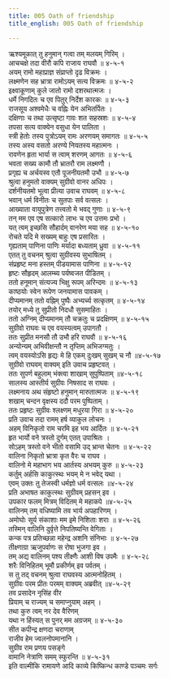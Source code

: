 ```yaml
---
title: 005 Oath of friendship
title_english: 005 Oath of friendship

---
```

ऋश्यमूकात् तु हनुमान् गत्वा तम् मलयम् गिरिम् ।  
आचचक्षे तदा वीरौ कपि राजाय राघवौ ॥ ४-५-१  
अयम् रामो महाप्राज्ञ संप्राप्तो दृढ विक्रमः ।  
लक्ष्मणेन सह भ्रात्रा रामोऽयम् सत्य विक्रमः ॥ ४-५-२  
इक्ष्वाकूणाम् कुले जातो रामो दशरथात्मजः ।  
धर्मे निगदितः च एव पितुर् निर्देश कारकः ॥ ४-५-३  
राजसूय अश्वमेधैः च वह्निः येन अभितर्पितः ।  
दक्षिणाः च तथा उत्सृष्टा गावः शत सहस्रशः ॥ ४-५-४  
तपसा सत्य वाक्येन वसुधा येन पालिता ।  
स्त्री हेतोः तस्य पुत्रोऽयम् रामः अरणयम् समागतः ॥ ४-५-५  
तस्य अस्य वसतो अरण्ये नियतस्य महात्मनः ।  
रावणेन हृता भार्या स त्वाम् शरणम् आगतः ॥ ४-५-६  
भवता सख्य कामौ तौ भ्रातरौ राम लक्ष्मणौ ।  
प्रगृह्य च अर्चयस्व एतौ पूजनीयतमौ उभौ ॥ ४-५-७  
श्रुत्वा हनुमतो वाक्यम् सुग्रीवो वानर अधिपः ।  
दर्शनीयतमो भूत्वा प्रीत्या उवाच राघवम् ॥ ४-५-८  
भवान् धर्म विनीतः च सुतपाः सर्व वत्सलः ।  
आख्याता वायुपुत्रेण तत्त्वतो मे भवद् गुणाः ॥ ४-५-९  
तन् मम एव एष सत्कारो लाभः च एव उत्तमः प्रभो ।  
यत् त्वम् इच्छसि सौहार्दम् वानरेण मया सह ॥ ४-५-१०  
रोचते यदि मे सख्यम् बाहुः एष प्रसारितः ।  
गृह्यताम् पाणिना पाणिः मर्यादा बध्यताम् ध्रुवा ॥ ४-५-११  
एतत् तु वचनम् श्रुत्वा सुग्रीवस्य सुभाषितम् ।  
संप्रहृष्ट मना हस्तम् पीडयामास पाणिना ॥ ४-५-१२  
हृष्टः सौहृदम् आलम्ब्य पर्यष्वजत पीडितम् ।  
ततो हनूमान् संत्यज्य भिक्षु रूपम् अरिन्दमः ॥ ४-५-१३  
काष्ठयोः स्वेन रूपेण जनयामास पावकम् ।  
दीप्यमानम् ततो वह्निम् पुष्पैः अभ्यर्च्य सत्कृतम् ॥ ४-५-१४  
तयोर् मध्ये तु सुप्रीतो निदधौ सुसमाहितः ।  
ततो अग्निम् दीप्यमानम् तौ चक्रतुः च प्रदक्षिणम् ॥ ४-५-१५  
सुग्रीवो राघवः च एव वयस्यत्वम् उपागतौ ।  
ततः सुप्रीत मनसौ तौ उभौ हरि राघवौ ॥ ४-५-१६  
अन्योन्यम् अभिवीक्षन्तौ न तृप्तिम् अभिजग्मतुः ।  
त्वम् वयस्योऽसि हृद्यः मे हि एकम् दुःखम् सुखम् च नौ ॥४-५-१७  
सुग्रीवो राघवम् वाक्यम् इति उवाच प्रहृष्टवत् ।  
ततः सुपर्ण बहुलाम् भंक्त्वा शाखाम् सुपुष्पिताम् ॥४-५-१८  
सालस्य आस्तीर्य सुग्रीवः निषसाद स राघवः ।  
लक्ष्मनाय अथ संहृष्टो हनुमान् मारुतात्मजः ॥ ४-५-१९  
शखाम् चन्दन वृक्षस्य ददौ परम पुष्पिताम् ।  
ततः प्रहृष्टः सुग्रीवः श्लक्ष्णम् मधुरया गिरा ॥ ४-५-२०  
प्रति उवाच तदा रामम् हर्ष व्याकुल लोचनः ।  
अहम् विनिकृतो राम चरमि इह भय आर्दितः ॥ ४-५-२१  
हृत भार्यो वने त्रस्तो दुर्गम् एतत् उपाश्रितः ।  
सोऽहम् त्रस्तो वने भीतो वसामि उद् भ्रान्त चेतनः ॥ ४-५-२२  
वालिना निकृतो भ्रात्रा कृत वैरः च राघव ।  
वालिनो मे महाभाग भय आर्तस्य अभयम् कुरु ॥ ४-५-२३  
कर्तुम् अर्हसि काकुत्स्थः भयम् मे न भवेद् यथा ।  
एवम् उक्तः तु तेजस्वी धर्मज्ञो धर्म वत्सलः ॥४-५-२४  
प्रति अभाषत काकुत्स्थः सुग्रीवम् प्रहसन् इव ।  
उपकार फलम् मित्रम् विदितम् मे महाकपे ॥४-५-२५  
वालिनम् तम् वधिष्यामि तव भार्य अपहारिणम् ।  
अमोघोः सूर्य संकाशाः मम इमे निशिताः शराः ॥ ४-५-२६  
तस्मिन् वालिनि दुर्वृत्ते निपतिष्यन्ति वेगिताः ।  
कन्क पत्र प्रतिच्छन्ना महेन्द्र अशनि संनिभाः ॥ ४-५-२७  
तीक्ष्णाग्रा ऋजुपर्वाणः स रोषा भुजगा इव ।  
तम् अद्य वालिनम् पश्य तीक्ष्णैः आशी विष उपमैः ॥ ४-५-२८  
शरैः विनिहितम् भूमौ प्रकीर्णम् इव पर्वतम् ।  
स तु तद् वचनम् श्रुत्वा राघवस्य आत्मनोहितम् ।  
सुग्रीवः परम प्रीतः परमम् वाक्यम् अब्रवीत् ॥४-५-२९  
तव प्रसादेन नृसिंह वीर  
प्रियाम् च राज्यम् च समाप्नुयाम् अहम् ।  
तथा कुरु त्वम् नर देव वैरिणम्  
यथा न हिंस्यत् स पुनर् मम अग्रजम् ॥ ४-५-३०  
सीत कपीन्द्र क्षणदा चराणाम्  
राजीव हेम ज्वलनोपमानानि ।  
सुग्रीव राम प्रणय पसङ्गे  
वामानि नेत्राणि समम् स्फुरन्ति ॥ ४-५-३१  
इति वाल्मीकि रामायणे आदि काव्ये किष्किन्ध काण्डे पञ्चमः सर्गः